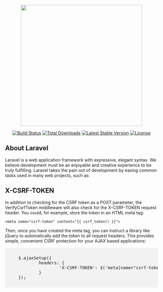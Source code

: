 <p align="center"><img src="https://res.cloudinary.com/dtfbvvkyp/image/upload/v1566331377/laravel-logolockup-cmyk-red.svg" width="400"></p>

<p align="center">
<a href="#"><img src="https://travis-ci.org/laravel/framework.svg" alt="Build Status"></a>
<a href="#"><img src="https://poser.pugx.org/laravel/framework/d/total.svg" alt="Total Downloads"></a>
<a href="#"><img src="https://poser.pugx.org/laravel/framework/v/stable.svg" alt="Latest Stable Version"></a>
<a href="#"><img src="https://poser.pugx.org/laravel/framework/license.svg" alt="License"></a>
</p>


## About Laravel

Laravel is a web application framework with expressive, elegant syntax. We believe development must be an enjoyable and creative experience to be truly fulfilling. Laravel takes the pain out of development by easing common tasks used in many web projects, such as:

## X-CSRF-TOKEN
In addition to checking for the CSRF token as a POST parameter, the VerifyCsrfToken middleware will also check for the X-CSRF-TOKEN request header. You could, for example, store the token in an HTML meta tag:

<pre class=" language-php"><code class=" language-php"><span class="token operator">&lt;</span>meta name<span class="token operator">=</span><span class="token double-quoted-string string">"csrf-token"</span> content<span class="token operator">=</span><span class="token double-quoted-string string">"{{ csrf_token() }}"</span><span class="token operator">&gt;</span></code></pre>


Then, once you have created the meta tag, you can instruct a library like jQuery to automatically add the token to all request headers. This provides simple, convenient CSRF protection for your AJAX based applications:

<pre style="background: #f2f2f2; overflow-x: scroll; padding: 10px;">
	<span style="font-weight: 400;">
	$.ajaxSetup({
    		headers: {
        			'X-CSRF-TOKEN': $('meta[name="csrf-token"]').attr('content')
    		}
	});
</span>
</pre>